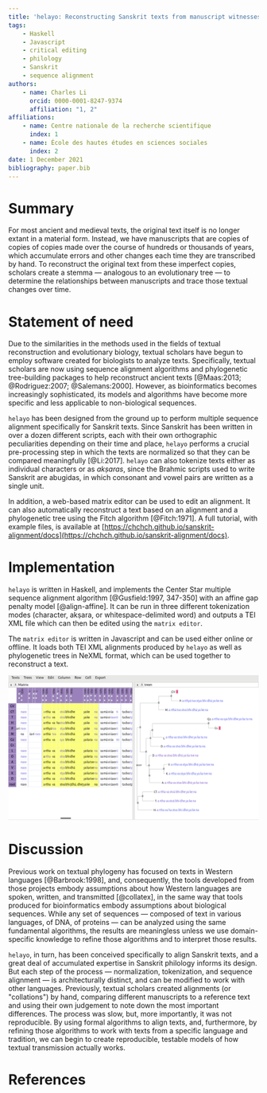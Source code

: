 ```yaml
---
title: 'helayo: Reconstructing Sanskrit texts from manuscript witnesses'
tags:
    - Haskell
    - Javascript
    - critical editing
    - philology
    - Sanskrit
    - sequence alignment
authors:
    - name: Charles Li
      orcid: 0000-0001-8247-9374
      affiliation: "1, 2"
affiliations:
    - name: Centre nationale de la recherche scientifique
      index: 1
    - name: École des hautes études en sciences sociales
      index: 2
date: 1 December 2021
bibliography: paper.bib
---
```


# Summary

For most ancient and medieval texts, the original text itself is no longer extant in a material form. Instead, we have manuscripts that are copies of copies of copies made over the course of hundreds or thousands of years, which accumulate errors and other changes each time they are transcribed by hand. To reconstruct the original text from these imperfect copies, scholars create a stemma — analogous to an evolutionary tree — to determine the relationships between manuscripts and trace those textual changes over time.

# Statement of need

Due to the similarities in the methods used in the fields of textual reconstruction and evolutionary biology, textual scholars have begun to employ software created for biologists to analyze texts. Specifically, textual scholars are now using sequence alignment algorithms and phylogenetic tree-building packages to help reconstruct ancient texts [@Maas:2013; @Rodriguez:2007; @Salemans:2000]. However, as bioinformatics becomes increasingly sophisticated, its models and algorithms have become more specific and less applicable to non-biological sequences.

`helayo` has been designed from the ground up to perform multiple sequence alignment specifically for Sanskrit texts. Since Sanskrit has been written in over a dozen different scripts, each with their own orthographic peculiarities depending on their time and place, `helayo` performs a crucial pre-processing step in which the texts are normalized so that they can be compared meaningfully [@Li:2017]. `helayo` can also tokenize texts either as individual characters or as _akṣaras_, since the Brahmic scripts used to write Sanskrit are abugidas, in which consonant and vowel pairs are written as a single unit.

In addition, a web-based matrix editor can be used to edit an alignment. It can also automatically reconstruct a text based on an alignment and a phylogenetic tree using the Fitch algorithm [@Fitch:1971]. A full tutorial, with example files, is available at [https://chchch.github.io/sanskrit-alignment/docs](https://chchch.github.io/sanskrit-alignment/docs).

# Implementation

`helayo` is written in Haskell, and implements the Center Star multiple sequence alignment algorithm [@Gusfield:1997, 347-350] with an affine gap penalty model [@align-affine]. It can be run in three different tokenization modes (character, akṣara, or whitespace-delimited word) and outputs a TEI XML file which can then be edited using the `matrix editor`.

The `matrix editor` is written in Javascript and can be used either online or offline. It loads both TEI XML alignments produced by `helayo` as well as phylogenetic trees in NeXML format, which can be used together to reconstruct a text.

![The matrix editor.](paper-fig1.png)

# Discussion

Previous work on textual phylogeny has focused on texts in Western languages [@Barbrook:1998], and, consequently, the tools developed from those projects embody assumptions about how Western languages are spoken, written, and transmitted [@collatex], in the same way that tools produced for bioinformatics embody assumptions about biological sequences. While any set of sequences — composed of text in various languages, of DNA, of proteins — can be analyzed using the same fundamental algorithms, the results are meaningless unless we use domain-specific knowledge to refine those algorithms and to interpret those results. 

`helayo`, in turn, has been conceived specifically to align Sanskrit texts, and a great deal of accumulated expertise in Sanskrit philology informs its design. But each step of the process — normalization, tokenization, and sequence alignment — is architecturally distinct, and can be modified to work with other languages. Previously, textual scholars created alignments (or "collations") by hand, comparing different manuscripts to a reference text and using their own judgement to note down the most important differences. The process was slow, but, more importantly, it was not reproducible. By using formal algorithms to align texts, and, furthermore, by refining those algorithms to work with texts from a specific language and tradition, we can begin to create reproducible, testable models of how textual transmission actually works.

# References
